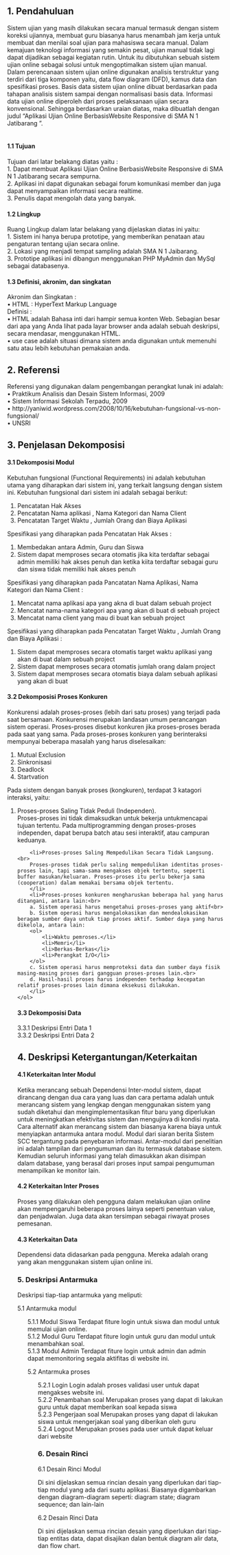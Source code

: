 <p><h2>1.	Pendahuluan</h2></p>
Sistem ujian yang masih dilakukan secara manual termasuk dengan sistem koreksi ujiannya, membuat guru biasanya harus menambah jam kerja untuk membuat dan menilai soal ujian para mahasiswa secara manual. Dalam kemajuan teknologi informasi yang semakin pesat, ujian manual tidak lagi dapat dijadikan sebagai kegiatan rutin. Untuk itu dibutuhkan sebuah sistem ujian online sebagai solusi untuk mengoptimalkan sistem ujian manual.<br/>
Dalam perencanaan sistem ujian online digunakan analisis terstruktur yang terdiri dari tiga komponen yaitu, data flow diagram (DFD), kamus data dan spesifikasi proses. Basis data sistem ujian online dibuat berdasarkan pada tahapan analisis sistem sampai dengan normalisasi basis data. Informasi data ujian online diperoleh dari proses pelaksanaan ujian secara konvensional. Sehingga berdasarkan uraian diatas, maka dibuatlah dengan judul “Aplikasi Ujian Online BerbasisWebsite Responsive di SMA N 1 Jatibarang ”.<br/><br/>
<p><h4>1.1 Tujuan</h4></p>
Tujuan dari latar belakang diatas yaitu :<br/>
1.	Dapat membuat Aplikasi Ujian Online BerbasisWebsite Responsive di SMA N 1 Jatibarang secara sempurna.<br/>
2.	Aplikasi ini dapat digunakan sebagai forum komunikasi member dan juga dapat menyampaikan informasi secara realtime.<br/>
3.	Penulis dapat mengolah data yang banyak.<br/>
<p><h4>1.2 Lingkup</h4></p>
Ruang Lingkup dalam latar belakang yang dijelaskan diatas ini yaitu:<br/>
1.	Sistem ini hanya berupa prototipe, yang memberikan penataan atau pengaturan tentang ujian secara online.<br/>
2.	Lokasi yang menjadi tempat sampling adalah SMA N 1 Jaibarang. <br/>
3.	Prototipe aplikasi ini dibangun menggunakan PHP MyAdmin dan MySql sebagai databasenya.<br/> 
<p><h4>1.3 Definisi, akronim, dan singkatan</h4></p>
Akronim dan Singkatan :<br/>
•	HTML : HyperText Markup Language<br/>
Definisi :<br/>
•	HTML adalah Bahasa inti dari hampir semua konten Web. Sebagian besar dari apa yang Anda lihat pada layar browser anda adalah sebuah deskripsi, secara mendasar, menggunakan HTML.<br/>
•	use case adalah situasi dimana sistem anda digunakan untuk memenuhi satu atau lebih kebutuhan pemakaian anda.<br/>
<p><h2>2.	Referensi</h2></p>
Referensi yang digunakan dalam pengembangan perangkat lunak ini adalah:<br/>
•	Praktikum Analisis dan Desain Sistem Informasi, 2009<br/>
•	Sistem Informasi Sekolah Terpadu, 2009<br/>
•	http://yaniwid.wordpress.com/2008/10/16/kebutuhan-fungsional-vs-non-fungsional/<br/>
•	UNSRI<br/>

<h2>3. Penjelasan Dekomposisi</h2>
<h4>3.1 Dekomposisi Modul</h4>
<p>Kebutuhan fungsional (Functional Requirements) ini adalah kebutuhan utama yang diharapkan dari sistem ini, yang terkait langsung dengan sistem ini. Kebutuhan fungsional dari sistem ini adalah sebagai berikut:
<ol>
	<li>Pencatatan Hak Akses</li>
	<li>Pencatatan Nama aplikasi , Nama Kategori dan Nama Client</li>
	<li>Pencatatan Target Waktu , Jumlah Orang dan Biaya Aplikasi</li>
</ol>
Spesifikasi yang diharapkan pada Pencatatan Hak Akses :
<ol>
	<li>Membedakan antara Admin, Guru dan Siswa</li>
	<li>Sistem dapat memproses secara otomatis jika kita terdaftar sebagai admin memiliki hak akses penuh dan ketika kiita terdaftar sebagai guru dan siswa tidak memiliki hak akses penuh</li>
</ol>
Spesifikasi yang diharapkan pada Pancatatan Nama Aplikasi, Nama Kategori dan Nama Client :
<ol>
	<li>Mencatat nama aplikasi apa yang akna di buat dalam sebuah project</li>
	<li>Mencatat nama-nama kategori apa yang akan di buat di sebuah project</li>
	<li>Mencatat nama client yang mau di buat kan sebuah project</li>
</ol>
Spesifikasi yang diharapkan pada Pencatatan Target Waktu , Jumlah Orang dan Biaya Aplikasi :
<ol>
	<li>Sistem dapat memproses secara otomatis target waktu aplikasi yang akan di buat dalam sebuah project</li>
	<li>Sistem dapat memproses secara otomatis jumlah orang dalam project</li>
	<li>Sistem dapat memproses secara otomatis biaya dalam sebuah aplikasi yang akan di buat</li>
</ol>
</p>

<h4>3.2 Dekomposisi Proses Konkuren</h4>
<p>
	Konkurensi adalah proses-proses (lebih dari satu proses) yang terjadi pada saat bersamaan. Konkurensi merupakan landasan umum perancangan sistem operasi. Proses-proses disebut konkuren jika proses-proses berada pada saat yang sama. Pada proses-proses konkuren yang berinteraksi mempunyai beberapa masalah yang harus diselesaikan:
	<ol>
		<li>Mutual Exclusion</li>
		<li>Sinkronisasi</li>
		<li>Deadlock</li>
		<li>Startvation</li>
	</ol>
	Pada sistem dengan banyak proses (kongkuren), terdapat 3 katagori interaksi, yaitu:
	<ol>
		<li>Proses-proses Saling Tidak Peduli (Independen).<br>
		Proses-proses ini tidak dimaksudkan untuk bekerja untukmencapai tujuan tertentu. Pada multiprogramming dengan proses-proses independen, dapat berupa batch atau sesi interaktif, atau campuran keduanya.</li>

		<li>Proses-proses Saling Mempedulikan Secara Tidak Langsung.<br>
		Proses-proses tidak perlu saling mempedulikan identitas proses-proses lain, tapi sama-sama mengakses objek tertentu, seperti buffer masukan/keluaran. Proses-proses itu perlu bekerja sama (cooperation) dalam memakai bersama objek tertentu.
		</li>
		<li>Proses-proses konkuren mengharuskan beberapa hal yang harus ditangani, antara lain:<br>
		a. Sistem operasi harus mengetahui proses-proses yang aktif<br>
		b. Sistem operasi harus mengalokasikan dan mendealokasikan beragam sumber daya untuk tiap proses aktif. Sumber daya yang harus dikelola, antara lain:
		<ol>
			<li>Waktu pemroses.</li>
			<li>Memri</li>
			<li>Berkas-Berkas</li>
			<li>Perangkat I/O</li>
		</ol>
		c. Sistem operasi harus memproteksi data dan sumber daya fisik masing-masing proses dari gangguan proses-proses lain.<br>
		d. Hasil-hasil proses harus independen terhadap kecepatan relatif proses-proses lain dimana eksekusi dilakukan.
		</li>
	</ol>
</p>

<h4>3.3 Dekomposisi Data</h4>
3.3.1 Deskripsi Entri Data 1<br>
3.3.2 Deskripsi Entri Data 2<br>

<h2>4. Deskripsi Ketergantungan/Keterkaitan</h2>
<h4>4.1 Keterkaitan Inter Modul</h4>
<p>Ketika merancang sebuah Dependensi Inter-modul sistem, dapat dirancang dengan dua cara yang luas dan cara pertama adalah untuk merancang sistem yang lengkap dengan menggunakan sistem yang sudah diketahui dan mengimplementasikan fitur baru yang diperlukan untuk meningkatkan efektivitas sistem dan mengujinya di kondisi nyata. Cara alternatif akan merancang sistem dan biasanya karena biaya untuk menyiapkan antarmuka antara modul. Modul dari siaran berita Sistem SCC tergantung pada penyebaran informasi. Antar-modul dari penelitian ini adalah tampilan dari pengumuman dan itu termasuk database sistem. Kemudian seluruh informasi yang telah dimasukkan akan disimpan dalam database, yang berasal dari proses input sampai pengumuman menampilkan ke monitor lain.</p>
<h4>4.2 Keterkaitan Inter Proses</h4>
<p>Proses yang dilakukan oleh pengguna dalam melakukan ujian online akan mempengaruhi beberapa proses lainya seperti penentuan value, dan penjadwalan. Juga data akan tersimpan sebagai riwayat proses pemesanan.</p>
<h4>4.3 Keterkaitan Data</h4>
<p>Dependensi data didasarkan pada pengguna. Mereka adalah orang yang akan menggunakan sistem ujian online ini.</p>

<h3>5. Deskripsi Antarmuka</h3>

Deskripsi tiap-tiap antarmuka yang meliputi:

5.1 Antarmuka modul
	<ol>5.1.1 Modul Siswa
	Terdapat fiture login untuk siswa dan modul untuk memulai ujian online.<br/>
	5.1.2 Modul Guru
	Terdapat fiture login untuk guru dan modul untuk menambahkan soal.<br/>
	5.1.3 Modul Admin
	Terdapat fiture login untuk admin dan admin dapat memonitoring segala aktifitas di website ini.</lo>
	
5.2 Antarmuka proses
	<ol>5.2.1 Login
	Login adalah proses validasi user untuk dapat mengakses website ini.<br/> 
	5.2.2 Penambahan soal
	Merupakan proses yang dapat di lakukan guru untuk dapat memberikan soal kepada siswa<br/>
	5.2.3 Pengerjaan soal
	Merupakan proses yang dapat di lakukan siswa untuk mengerjakan soal yang diberikan oleh guru<br/>
	5.2.4 Logout
	Merupakan proses pada user untuk dapat keluar dari website

<h3>6. Desain Rinci</h3>

6.1 Desain Rinci Modul

Di sini dijelaskan semua rincian desain yang diperlukan dari tiap-tiap modul yang ada dari suatu aplikasi. Biasanya digambarkan dengan diagram-diagram seperti: diagram state; diagram sequence; dan lain-lain

6.2 Desain Rinci Data

Di sini dijelaskan semua rincian desain yang diperlukan dari tiap-tiap entitas data, dapat disajikan dalan bentuk diagram alir data, dan flow chart.